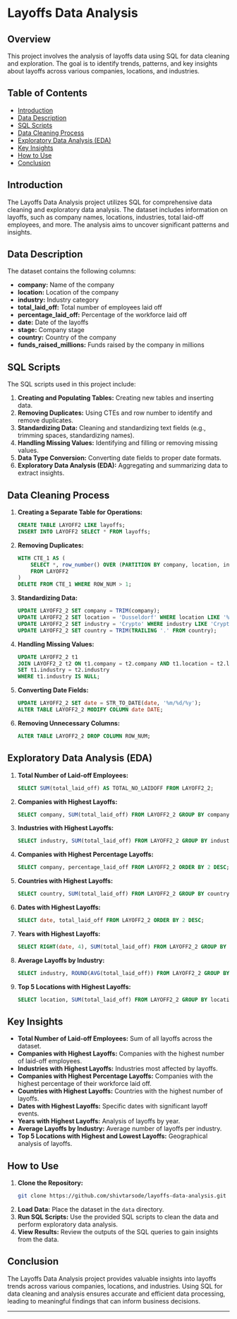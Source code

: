 
# Layoffs Data Analysis

## **Overview**

This project involves the analysis of layoffs data using SQL for data cleaning and exploration. The goal is to identify trends, patterns, and key insights about layoffs across various companies, locations, and industries.

## **Table of Contents**

- [Introduction](#introduction)
- [Data Description](#data-description)
- [SQL Scripts](#sql-scripts)
- [Data Cleaning Process](#data-cleaning-process)
- [Exploratory Data Analysis (EDA)](#exploratory-data-analysis-eda)
- [Key Insights](#key-insights)
- [How to Use](#how-to-use)
- [Conclusion](#conclusion)

## **Introduction**

The Layoffs Data Analysis project utilizes SQL for comprehensive data cleaning and exploratory data analysis. The dataset includes information on layoffs, such as company names, locations, industries, total laid-off employees, and more. The analysis aims to uncover significant patterns and insights.

## **Data Description**

The dataset contains the following columns:
- **company:** Name of the company
- **location:** Location of the company
- **industry:** Industry category
- **total_laid_off:** Total number of employees laid off
- **percentage_laid_off:** Percentage of the workforce laid off
- **date:** Date of the layoffs
- **stage:** Company stage
- **country:** Country of the company
- **funds_raised_millions:** Funds raised by the company in millions

## **SQL Scripts**

The SQL scripts used in this project include:
1. **Creating and Populating Tables:** Creating new tables and inserting data.
2. **Removing Duplicates:** Using CTEs and row number to identify and remove duplicates.
3. **Standardizing Data:** Cleaning and standardizing text fields (e.g., trimming spaces, standardizing names).
4. **Handling Missing Values:** Identifying and filling or removing missing values.
5. **Data Type Conversion:** Converting date fields to proper date formats.
6. **Exploratory Data Analysis (EDA):** Aggregating and summarizing data to extract insights.

## **Data Cleaning Process**

1. **Creating a Separate Table for Operations:**
    ```sql
    CREATE TABLE LAYOFF2 LIKE layoffs;
    INSERT INTO LAYOFF2 SELECT * FROM layoffs;
    ```

2. **Removing Duplicates:**
    ```sql
    WITH CTE_1 AS (
        SELECT *, row_number() OVER (PARTITION BY company, location, industry, total_laid_off, percentage_laid_off, date, stage, country, funds_raised_millions) AS ROW_NUM
        FROM LAYOFF2
    )
    DELETE FROM CTE_1 WHERE ROW_NUM > 1;
    ```

3. **Standardizing Data:**
    ```sql
    UPDATE LAYOFF2_2 SET company = TRIM(company);
    UPDATE LAYOFF2_2 SET location = 'Dusseldorf' WHERE location LIKE '%ldorf';
    UPDATE LAYOFF2_2 SET industry = 'Crypto' WHERE industry LIKE 'Crypto%';
    UPDATE LAYOFF2_2 SET country = TRIM(TRAILING '.' FROM country);
    ```

4. **Handling Missing Values:**
    ```sql
    UPDATE LAYOFF2_2 t1
    JOIN LAYOFF2_2 t2 ON t1.company = t2.company AND t1.location = t2.location
    SET t1.industry = t2.industry
    WHERE t1.industry IS NULL;
    ```

5. **Converting Date Fields:**
    ```sql
    UPDATE LAYOFF2_2 SET date = STR_TO_DATE(date, '%m/%d/%y');
    ALTER TABLE LAYOFF2_2 MODIFY COLUMN date DATE;
    ```

6. **Removing Unnecessary Columns:**
    ```sql
    ALTER TABLE LAYOFF2_2 DROP COLUMN ROW_NUM;
    ```

## **Exploratory Data Analysis (EDA)**

1. **Total Number of Laid-off Employees:**
    ```sql
    SELECT SUM(total_laid_off) AS TOTAL_NO_LAIDOFF FROM LAYOFF2_2;
    ```

2. **Companies with Highest Layoffs:**
    ```sql
    SELECT company, SUM(total_laid_off) FROM LAYOFF2_2 GROUP BY company ORDER BY 2 DESC;
    ```

3. **Industries with Highest Layoffs:**
    ```sql
    SELECT industry, SUM(total_laid_off) FROM LAYOFF2_2 GROUP BY industry ORDER BY 2 DESC;
    ```

4. **Companies with Highest Percentage Layoffs:**
    ```sql
    SELECT company, percentage_laid_off FROM LAYOFF2_2 ORDER BY 2 DESC;
    ```

5. **Countries with Highest Layoffs:**
    ```sql
    SELECT country, SUM(total_laid_off) FROM LAYOFF2_2 GROUP BY country ORDER BY 2 DESC;
    ```

6. **Dates with Highest Layoffs:**
    ```sql
    SELECT date, total_laid_off FROM LAYOFF2_2 ORDER BY 2 DESC;
    ```

7. **Years with Highest Layoffs:**
    ```sql
    SELECT RIGHT(date, 4), SUM(total_laid_off) FROM LAYOFF2_2 GROUP BY RIGHT(date, 4) ORDER BY 2 DESC;
    ```

8. **Average Layoffs by Industry:**
    ```sql
    SELECT industry, ROUND(AVG(total_laid_off)) FROM LAYOFF2_2 GROUP BY industry ORDER BY 2 DESC;
    ```

9. **Top 5 Locations with Highest Layoffs:**
    ```sql
    SELECT location, SUM(total_laid_off) FROM LAYOFF2_2 GROUP BY location ORDER BY 2 DESC LIMIT 5;
    ```

## **Key Insights**

- **Total Number of Laid-off Employees:** Sum of all layoffs across the dataset.
- **Companies with Highest Layoffs:** Companies with the highest number of laid-off employees.
- **Industries with Highest Layoffs:** Industries most affected by layoffs.
- **Companies with Highest Percentage Layoffs:** Companies with the highest percentage of their workforce laid off.
- **Countries with Highest Layoffs:** Countries with the highest number of layoffs.
- **Dates with Highest Layoffs:** Specific dates with significant layoff events.
- **Years with Highest Layoffs:** Analysis of layoffs by year.
- **Average Layoffs by Industry:** Average number of layoffs per industry.
- **Top 5 Locations with Highest and Lowest Layoffs:** Geographical analysis of layoffs.

## **How to Use**

1. **Clone the Repository:** 
    ```sh
    git clone https://github.com/shivtarsode/layoffs-data-analysis.git
    ```
2. **Load Data:** Place the dataset in the `data` directory.
3. **Run SQL Scripts:** Use the provided SQL scripts to clean the data and perform exploratory data analysis.
4. **View Results:** Review the outputs of the SQL queries to gain insights from the data.

## **Conclusion**

The Layoffs Data Analysis project provides valuable insights into layoffs trends across various companies, locations, and industries. Using SQL for data cleaning and analysis ensures accurate and efficient data processing, leading to meaningful findings that can inform business decisions.

---

